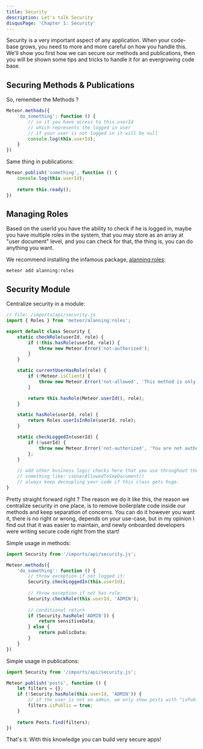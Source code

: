 ```yaml
---
title: Security
description: Let's talk Security
disqusPage: 'Chapter 1: Security'
---
```


Security is a very important aspect of any application. When your code-base grows,
you need to more and more careful on how you handle this. We'll show you first how we can
secure our methods and publications, then you will be shown some tips and tricks to handle 
it for an evergrowing code base.

## Securing Methods & Publications

So, remember the Methods ?

```js
Meteor.methods({
    'do_something': function () {
        // in it you have access to this.userId
        // which represents the logged in user
        // if your user is not logged in it will be null
        console.log(this.userId);
    }
})
```

Same thing in publications:

```js
Meteor.publish('something', function () {
    console.log(this.userId);
    
    return this.ready(); 
})
```

## Managing Roles

Based on the userId you have the ability to check if he is logged in, maybe you have multiple roles in the system,
that you may store as an array at "user document" level, and you can check for that, the thing is, you can do anything you want.

We recommend installing the infamous package, [alanning:roles](https://atmospherejs.com/alanning/roles):

```
meteor add alanning:roles
```


## Security Module

Centralize security in a module:

```js
// file: /imports/api/security.js
import { Roles } from 'meteor/alanning:roles';

export default class Security {
    static checkRole(userId, role) {
        if (!this.hasRole(userId, role)) {
            throw new Meteor.Error('not-authorized');
        }
    }

    static currentUserHasRole(role) {
        if (!Meteor.isClient) {
            throw new Meteor.Error('not-allowed', 'This method is only available on the client');
        }

        return this.hasRole(Meteor.userId(), role);
    }

    static hasRole(userId, role) {
        return Roles.userIsInRole(userId, role);
    }

    static checkLoggedIn(userId) {
        if (!userId) {
            throw new Meteor.Error('not-authorized', 'You are not authorized');
        };
    }
    
    // add other business logic checks here that you use throughout the app
    // something like: isUserAllowedToSeeDocument()
    // always keep decoupling your code if this class gets huge.
}
```

Pretty straight forward right ? The reason we do it like this, the reason we centralize security in one place,
is to remove boilerplate code inside our methods and keep separation of concerns. You can do it however you want it, there is no right or wrong,
depends on your use-case, but in my opinion I find out that it was easier to maintain, and newly onboarded developers were writing secure
code right from the start!

Simple usage in methods:

```js
import Security from '/imports/api/security.js';

Meteor.methods({
    'do_something': function () {
        // throw exception if not logged it:
        Security.checkLoggedIn(this.userId);
        
        // throw exception if not has role:
        Security.checkRole(this.userId, 'ADMIN');
        
        // conditional return
        if (Security.hasRole('ADMIN')) {
            return sensitiveData;
        } else {
            return publicData;
        }
    }
})
```

Simple usage in publications:

```js
import Security from '/imports/api/security.js';

Meteor.publish('posts', function () {
    let filters = {};
    if (!Security.hasRole(this.userId, 'ADMIN')) {
        // if the user is not an admin, we only show posts with "isPublic" true
        filters.isPublic = true;
    }
    
    return Posts.find(filters);
})
```

That's it. With this knowledge you can build very secure apps!
